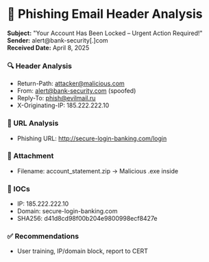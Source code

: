 # 📧 Phishing Email Header Analysis

**Subject:** "Your Account Has Been Locked – Urgent Action Required!"  
**Sender:** alert@bank-security[.]com  
**Received Date:** April 8, 2025

### 🔍 Header Analysis
- Return-Path: attacker@malicious.com
- From: alert@bank-security.com (spoofed)
- Reply-To: phish@evilmail.ru
- X-Originating-IP: 185.222.222.10

### 🔗 URL Analysis
- Phishing URL: http://secure-login-banking.com/login

### 📂 Attachment
- Filename: account_statement.zip → Malicious .exe inside

### 🔐 IOCs
- IP: 185.222.222.10
- Domain: secure-login-banking.com
- SHA256: d41d8cd98f00b204e9800998ecf8427e

### ✅ Recommendations
- User training, IP/domain block, report to CERT